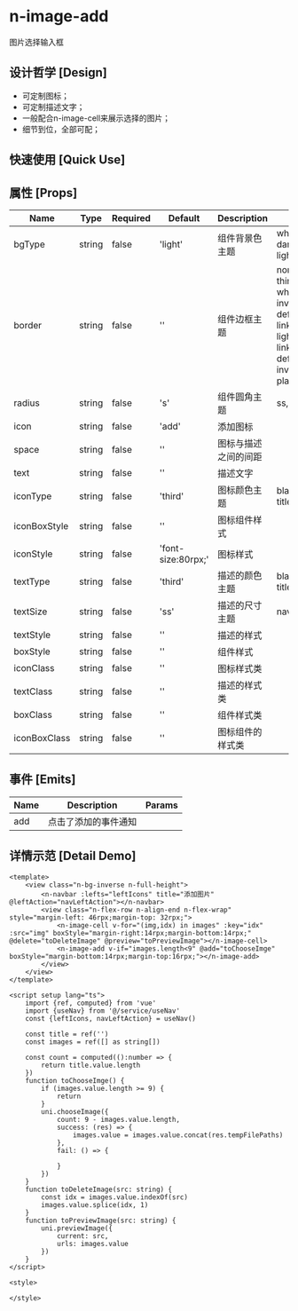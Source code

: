 # n-image-add

图片选择输入框

## 设计哲学 [Design]

- 可定制图标；
- 可定制描述文字；
- 一般配合n-image-cell来展示选择的图片；
- 细节到位，全部可配；

## 快速使用 [Quick Use]



## 属性 [Props]

| Name | Type | Required | Default | Description | Choices |
| --- | --- | --- | --- | --- | --- |
| bgType | string | false | 'light' | 组件背景色主题 | white,black,transparent,nav,default,primary,success,warning,error,custom,link,light,middle,dark,inverse,page,hover,hover-dark,mask,mask-dark,text,text-second,text-third,text-forth,text-inverse,text-place,text-disabled,border,border-light,border-middle,border-dark,none,gradient | 
| border | string | false | '' | 组件边框主题 | none,white,black,default,light,middle,dark,primary,success,warning,error,inverse,custom,link,text,text-second,text-third,text-forth,text-place,text-disabled,left-white,left-black,top-white,top-black,right-white,right-black,bottom-white,bottom-black,left-default,left-light,left-middle,left-dark,left-primary,left-success,left-warning,left-error,left-inverse,left-custom,left-link,left-text,left-text-second,left-text-third,left-text-forth,left-text-place,left-text-disabled,top-default,top-light,top-middle,top-dark,top-primary,top-success,top-warning,top-error,top-inverse,top-custom,top-link,top-text,top-text-second,top-text-third,top-text-forth,top-text-place,top-text-disabled,right-default,right-light,right-middle,right-dark,right-primary,right-success,right-warning,right-error,right-inverse,right-custom,right-link,right-text,right-text-second,right-text-third,right-text-forth,right-text-place,right-text-disabled,bottom-default,bottom-light,bottom-middle,bottom-dark,bottom-primary,bottom-success,bottom-warning,bottom-error,bottom-inverse,bottom-custom,bottom-link,bottom-text,bottom-text-second,bottom-text-third,bottom-text-forth,bottom-text-place,bottom-text-disabled | 
| radius | string | false | 's' | 组件圆角主题 | ss,s,base,l,ll,loading,none | 
| icon | string | false | 'add' | 添加图标 |  | 
| space | string | false | '' | 图标与描述之间的间距 |  | 
| text | string | false | '' | 描述文字 |  | 
| iconType | string | false | 'third' | 图标颜色主题 | black,white,transparent,default,primary,success,warning,error,custom,link,text,second,third,forth,place,disabled,inverse,nav-title,nav-icon,nav-item | 
| iconBoxStyle | string | false | '' | 图标组件样式 |  | 
| iconStyle | string | false | 'font-size:80rpx;' | 图标样式 |  | 
| textType | string | false | 'third' | 描述的颜色主题 | black,white,transparent,default,primary,success,warning,error,custom,link,text,second,third,forth,place,disabled,inverse,nav-title,nav-icon,nav-item | 
| textSize | string | false | 'ss' | 描述的尺寸主题 | nav-title,nav-icon,nav-item,ss,s,base,l,ll | 
| textStyle | string | false | '' | 描述的样式 |  | 
| boxStyle | string | false | '' | 组件样式 |  | 
| iconClass | string | false | '' | 图标样式类 |  | 
| textClass | string | false | '' | 描述的样式类 |  | 
| boxClass | string | false | '' | 组件样式类 |  | 
| iconBoxClass | string | false | '' | 图标组件的样式类 |  | 

## 事件 [Emits]

| Name | Description | Params |
| --- | --- | --- | 
| add | 点击了添加的事件通知 |  |

## 详情示范 [Detail Demo]



```vue
<template>
	<view class="n-bg-inverse n-full-height">
		<n-navbar :lefts="leftIcons" title="添加图片" @leftAction="navLeftAction"></n-navbar>
		<view class="n-flex-row n-align-end n-flex-wrap" style="margin-left: 46rpx;margin-top: 32rpx;">
			<n-image-cell v-for="(img,idx) in images" :key="idx" :src="img" boxStyle="margin-right:14rpx;margin-bottom:14rpx;" @delete="toDeleteImage" @preview="toPreviewImage"></n-image-cell>
			<n-image-add v-if="images.length<9" @add="toChooseImge" boxStyle="margin-bottom:14rpx;margin-top:16rpx;"></n-image-add>
		</view>
	</view>
</template>

<script setup lang="ts">
	import {ref, computed} from 'vue'
	import {useNav} from '@/service/useNav'
	const {leftIcons, navLeftAction} = useNav()
	
	const title = ref('')
	const images = ref([] as string[])
	
	const count = computed(():number => {
		return title.value.length
	})
	function toChooseImge() {
		if (images.value.length >= 9) {
			return
		}
		uni.chooseImage({
			count: 9 - images.value.length,
			success: (res) => {
				images.value = images.value.concat(res.tempFilePaths)
			},
			fail: () => {
				
			}
		})
	}
	function toDeleteImage(src: string) {
		const idx = images.value.indexOf(src)
		images.value.splice(idx, 1)
	}
	function toPreviewImage(src: string) {
		uni.previewImage({
			current: src,
			urls: images.value
		})
	}
</script>

<style>

</style>

```

<DemoFrame src="https://www.redou.vip/nprox/#/pages/input/image-add" />
